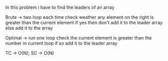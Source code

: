 In this problem i have to find the leaders of an array

Brute ->
  two loop each time check weather any element on the right is greater than the current element
  if yes then don't add it to the leader array
  else add it to the array

Optimal ->
  run one loop
  check the current element is greater than the number in current loop if so add it to the leader array

TC -> O(N);
SC -> O(N)
